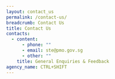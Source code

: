 ```yaml
---
layout: contact_us
permalink: /contact-us/
breadcrumb: Contact Us
title: Contact Us
contacts:
  - content:
      - phone: ""
      - email: ste@pmo.gov.sg
      - other: ""
    title: General Enquiries & Feedback
agency_name: CTRL+SHIFT
---
```

